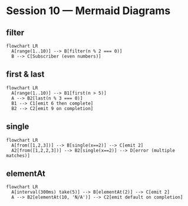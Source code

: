 # Session 10 — Mermaid Diagrams

## filter
```mermaid
flowchart LR
  A[range(1..10)] --> B[filter(n % 2 === 0)]
  B --> C[Subscriber (even numbers)]
```

## first & last
```mermaid
flowchart LR
  A[range(1..10)] --> B1[first(n > 5)]
  A --> B2[last(n % 3 === 0)]
  B1 --> C1[emit 6 then complete]
  B2 --> C2[emit 9 on completion]
```

## single
```mermaid
flowchart LR
  A[from([1,2,3])] --> B[single(x==2)] --> C[emit 2]
  A2[from([1,2,2,3])] --> B2[single(x==2)] --> D[error (multiple matches)]
```

## elementAt
```mermaid
flowchart LR
  A[interval(300ms) take(5)] --> B[elementAt(2)] --> C[emit 2]
  A --> B2[elementAt(10, 'N/A')] --> C2[emit default on completion]
```

